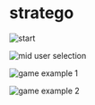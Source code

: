 # stratego


![start](https://i.postimg.cc/fydjpsk9/Screen-Shot-2019-08-21-at-10-25-02-PM.png)

![mid user selection](https://i.postimg.cc/c4QBcdpq/Screen-Shot-2019-08-21-at-10-25-23-PM.png)

![game example 1](https://i.postimg.cc/K8xrqdb1/Screen-Shot-2019-08-21-at-10-26-32-PM.png)

![game example 2](https://i.postimg.cc/hts8Hp4p/Screen-Shot-2019-08-21-at-10-28-45-PM.png)
